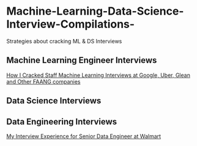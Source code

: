 # Machine-Learning-Data-Science-Interview-Compilations-
Strategies about cracking ML  &amp; DS Interviews 

## Machine Learning Engineer Interviews 
[How I Cracked Staff Machine Learning Interviews at Google, Uber, Glean and Other FAANG companies](https://medium.com/data-science-collective/how-i-cracked-staff-machine-learning-interviews-at-google-uber-glean-and-other-faang-companies-048cb7f38ca8)


## Data  Science  Interviews 



## Data  Engineering  Interviews 
[My Interview Experience for Senior Data Engineer at Walmart](https://medium.com/@think-data/my-interview-experience-for-senior-data-engineer-at-walmart-147ea4a6aadc)
